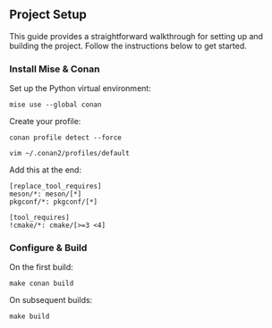 ## Project Setup

This guide provides a straightforward walkthrough for setting up and building the project. Follow the instructions below to get started.

### Install Mise & Conan

Set up the Python virtual environment:

```shell
mise use --global conan
```

Create your profile:

```shell
conan profile detect --force
```

```shell
vim ~/.conan2/profiles/default
```

Add this at the end:

```
[replace_tool_requires]
meson/*: meson/[*]
pkgconf/*: pkgconf/[*]

[tool_requires]
!cmake/*: cmake/[>=3 <4]
```

### Configure & Build

On the first build:

```shell
make conan build
```

On subsequent builds:

```shell
make build
```
